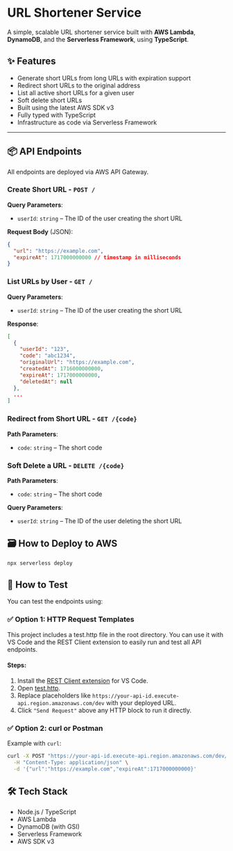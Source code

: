 # URL Shortener Service

A simple, scalable URL shortener service built with **AWS Lambda**, **DynamoDB**, and the **Serverless Framework**, using **TypeScript**.

## ✨ Features

- Generate short URLs from long URLs with expiration support
- Redirect short URLs to the original address
- List all active short URLs for a given user
- Soft delete short URLs
- Built using the latest AWS SDK v3
- Fully typed with TypeScript
- Infrastructure as code via Serverless Framework

---

## 📦 API Endpoints

All endpoints are deployed via AWS API Gateway.

### Create Short URL - `POST /`

**Query Parameters**:

- `userId`: `string` – The ID of the user creating the short URL

**Request Body** (JSON):

```json
{
  "url": "https://example.com",
  "expireAt": 1717000000000 // timestamp in milliseconds
}
```

### List URLs by User - `GET /`

**Query Parameters**:

- `userId`: `string` – The ID of the user creating the short URL

**Response**:

```json
[
  {
    "userId": "123",
    "code": "abc1234",
    "originalUrl": "https://example.com",
    "createdAt": 1716000000000,
    "expireAt": 1717000000000,
    "deletedAt": null
  },
  ...
]
```

### Redirect from Short URL - `GET /{code}`

**Path Parameters**:

- `code`: `string` – The short code

### Soft Delete a URL - `DELETE /{code}`

**Path Parameters**:

- `code`: `string` – The short code

**Query Parameters**:

- `userId`: `string` – The ID of the user deleting the short URL

## 🗃 How to Deploy to AWS

```bash
npx serverless deploy
```

## 🧪 How to Test

You can test the endpoints using:

### ✅ Option 1: HTTP Request Templates

This project includes a test.http file in the root directory. You can use it with VS Code and the REST Client extension to easily run and test all API endpoints.

#### Steps:

1. Install the [REST Client extension](https://marketplace.visualstudio.com/items?itemName=humao.rest-client) for VS Code.
2. Open [test.http](./test.http).
3. Replace placeholders like `https://your-api-id.execute-api.region.amazonaws.com/dev` with your deployed URL.
4. Click `"Send Request"` above any HTTP block to run it directly.

### ✅ Option 2: curl or Postman

Example with `curl`:

```bash
curl -X POST "https://your-api-id.execute-api.region.amazonaws.com/dev/create-url?userId=123" \
  -H "Content-Type: application/json" \
  -d '{"url":"https://example.com","expireAt":1717000000000}'
```

## 🛠 Tech Stack

- Node.js / TypeScript
- AWS Lambda
- DynamoDB (with GSI)
- Serverless Framework
- AWS SDK v3
